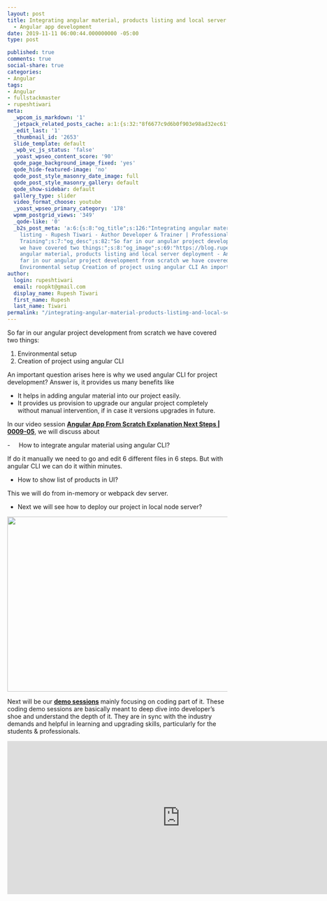 ```yaml
---
layout: post
title: Integrating angular material, products listing and local server deployment
  - Angular app development
date: 2019-11-11 06:00:44.000000000 -05:00
type: post

published: true
comments: true
social-share: true
categories:
- Angular
tags:
- Angular
- fullstackmaster
- rupeshtiwari
meta:
  _wpcom_is_markdown: '1'
  _jetpack_related_posts_cache: a:1:{s:32:"8f6677c9d6b0f903e98ad32ec61f8deb";a:2:{s:7:"expires";i:1601949304;s:7:"payload";a:3:{i:0;a:1:{s:2:"id";i:2622;}i:1;a:1:{s:2:"id";i:2630;}i:2;a:1:{s:2:"id";i:2643;}}}}
  _edit_last: '1'
  _thumbnail_id: '2653'
  slide_template: default
  _wpb_vc_js_status: 'false'
  _yoast_wpseo_content_score: '90'
  qode_page_background_image_fixed: 'yes'
  qode_hide-featured-image: 'no'
  qode_post_style_masonry_date_image: full
  qode_post_style_masonry_gallery: default
  qode_show-sidebar: default
  gallery_type: slider
  video_format_choose: youtube
  _yoast_wpseo_primary_category: '178'
  wpmm_postgrid_views: '349'
  _qode-like: '0'
  _b2s_post_meta: 'a:6:{s:8:"og_title";s:126:"Integrating angular material, products
    listing - Rupesh Tiwari - Author Developer & Trainer | Professional Full Stack
    Training";s:7:"og_desc";s:82:"So far in our angular project development from scratch
    we have covered two things:";s:8:"og_image";s:69:"https://blog.rupeshtiwari.com/wp-content/uploads/2019/10/RUPESH-8.png";s:10:"card_title";s:100:"Integrating
    angular material, products listing and local server deployment - Angular app development";s:9:"card_desc";s:160:"So
    far in our angular project development from scratch we have covered two things:
    Environmental setup Creation of project using angular CLI An important questi";s:10:"card_image";s:69:"https://blog.rupeshtiwari.com/wp-content/uploads/2019/10/RUPESH-8.png";}'
author:
  login: rupeshtiwari
  email: roopkt@gmail.com
  display_name: Rupesh Tiwari
  first_name: Rupesh
  last_name: Tiwari
permalink: "/integrating-angular-material-products-listing-and-local-server-deployment-angular-app-development/"
---
```

<p>So far in our angular project development from scratch we have covered two things:</p>
<ol>
<li>Environmental setup</li>
<li>Creation of project using angular CLI</li>
</ol>
<p>An important question arises here is why we used angular CLI for project development? Answer is, it provides us many benefits like</p>
<ul>
<li>It helps in adding angular material into our project easily.</li>
<li>It provides us provision to upgrade our angular project completely without manual intervention, if in case it versions upgrades in future.</li>
</ul>
<p>In our video session <a href="https://www.youtube.com/watch?v=IICIWpdcATY&amp;list=PLZed_adPqIJrl9pwlERGhU-RCNOtKqvyD&amp;index=5" target="_blank" rel="noopener noreferrer"><strong>Angular App From Scratch Explanation Next Steps | 0009-05</strong></a>, we will discuss about</p>
<p>-     How to integrate angular material using angular CLI?</p>
<p>If do it manually we need to go and edit 6 different files in 6 steps. But with angular CLI we can do it within minutes.</p>
<ul>
<li>How to show list of products in UI?</li>
</ul>
<p>This we will do from in-memory or webpack dev server.</p>
<ul>
<li>Next we will see how to deploy our project in local node server?</li>
</ul>
<p><img class="alignnone size-full wp-image-2652" src="{{ site.baseurl }}/assets/2019/11/OE-16.png" alt="" width="790" height="400" /></p>
<p>Next will be our <a href="https://www.youtube.com/watch?v=v5Q0EbH-0C0&amp;list=PLZed_adPqIJrl9pwlERGhU-RCNOtKqvyD&amp;index=6" target="_blank" rel="noopener noreferrer"><strong>demo sessions</strong></a> mainly focusing on coding part of it. These coding demo sessions are basically meant to deep dive into developer’s shoe and understand the depth of it. They are in sync with the industry demands and helpful in learning and upgrading skills, particularly for the students &amp; professionals.</p>
<p><iframe src="https://www.youtube.com/embed/IICIWpdcATY" width="790" height="350" frameborder="0" allowfullscreen="allowfullscreen"><span data-mce-type="bookmark" style="display: inline-block; width: 0px; overflow: hidden; line-height: 0;" class="mce_SELRES_start">﻿</span></iframe></p>
